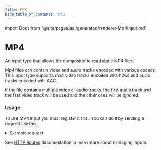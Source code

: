 ```yaml
---
title: MP4
hide_table_of_contents: true
---
```


import Docs from "@site/pages/api/generated/renderer-Mp4Input.md"

# MP4
An input type that allows the compositor to read static MP4 files.

Mp4 files can contain video and audio tracks encoded with various codecs.
This input type supports mp4 video tracks encoded with h264 and audio tracks encoded with AAC.

If the file contains multiple video or audio tracks, the first audio track and the first video track will be used and the other ones will be ignored.

### Usage

To use MP4 Input you must register it first. You can do it by sending a request like this:

<details>
    <summary>Example request</summary>

    ```http
    POST: /api/input/:input_id/register
    Content-Type: application/json
    ```

    ```js
    {
      "type": "mp4"
      "url": "https://url.to.file.mp4"
    }
    ```
</details>

See [HTTP Routes](../routes.md#outputs-configuration) documentation to learn more about managing inputs.

<Docs />
